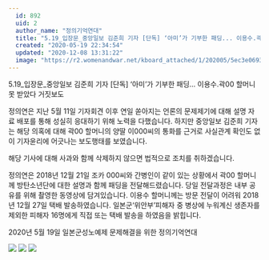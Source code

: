 ```yaml
---
  id: 892
  uid: 2
  author_name: "정의기억연대"
  title: "5.19_입장문_중앙일보 김준희 기자 [단독] ‘아미’가 기부한 패딩... 이용수.곽00 할머니 못 받았다 거짓보도"
  created: "2020-05-19 22:34:54"
  updated: "2020-12-08 13:31:22"
  image: "https://r2.womenandwar.net/kboard_attached/1/202005/5ec3e069329dc3610216.png"
---
```

5.19_입장문_중앙일보 김준희 기자 \[단독\] ‘아미’가 기부한 패딩... 이용수.곽00 할머니 못 받았다 거짓보도

정의연은 지난 5월 11일 기자회견 이후 연일 쏟아지는 언론의 문제제기에 대해 설명 자료 배포를 통해 성실히 응대하기 위해 노력을 다했습니다. 
하지만 중앙일보 김준희 기자는 해당 의혹에 대해 곽00 할머니의 양딸 이000씨의 통화를 근거로 사실관계 확인도 없이 기자윤리에 어긋나는 보도행태를 보였습니다. 

해당 기사에 대해 사과와 함께 삭제하지 않으면 법적으로 조치를 취하겠습니다. 

정의연은 2018년 12월 21일 조카 000씨와 간병인이 같이 있는 상황에서 곽00 할머니께 방탄소년단에 대한 설명과 함께 패딩을 전달해드렸습니다. 당일 전달과정은 내부 공유를 위해 촬영한 동영상에 담겨있습니다. 
이용수 할머니께는 방문 전달이 어려워 2018년 12월 27일 택배 발송하였습니다. 
일본군‘위안부’피해자 중 병상에 누워계신 생존자를 제외한 피해자 16명에게 직접 또는 택배 발송을 하였음을 밝힙니다.

2020년 5월 19일
일본군성노예제 문제해결을 위한 정의기억연대

 ![](https://r2.womenandwar.net/kboard_attached/1/202005/5ec3e069329dc3610216.png) ![](https://r2.womenandwar.net/kboard_attached/1/202005/5ec483e6cb1d26402532.jpg) ![](https://r2.womenandwar.net/kboard_attached/1/202005/5ec483f9581a86886547.jpg)